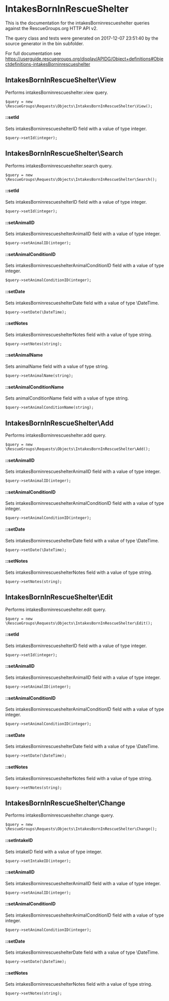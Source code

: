 # IntakesBornInRescueShelter

This is the documentation for the intakesBorninrescueshelter queries against the RescueGroups.org HTTP API v2.

The query class and tests were generated on 2017-12-07 23:51:40 by the source generator in the bin subfolder.

For full documentation see https://userguide.rescuegroups.org/display/APIDG/Object+definitions#Objectdefinitions-intakesBorninrescueshelter

## IntakesBornInRescueShelter\View

Performs intakesBorninrescueshelter.view query.

    $query = new \RescueGroups\Requests\Objects\IntakesBornInRescueShelter\View();

#### ::setId

Sets intakesBorninrescueshelterID field with a value of type integer.

    $query->setId(integer);



## IntakesBornInRescueShelter\Search

Performs intakesBorninrescueshelter.search query.

    $query = new \RescueGroups\Requests\Objects\IntakesBornInRescueShelter\Search();

#### ::setId

Sets intakesBorninrescueshelterID field with a value of type integer.

    $query->setId(integer);

#### ::setAnimalID

Sets intakesBorninrescueshelterAnimalID field with a value of type integer.

    $query->setAnimalID(integer);

#### ::setAnimalConditionID

Sets intakesBorninrescueshelterAnimalConditionID field with a value of type integer.

    $query->setAnimalConditionID(integer);

#### ::setDate

Sets intakesBorninrescueshelterDate field with a value of type \DateTime.

    $query->setDate(\DateTime);

#### ::setNotes

Sets intakesBorninrescueshelterNotes field with a value of type string.

    $query->setNotes(string);

#### ::setAnimalName

Sets animalName field with a value of type string.

    $query->setAnimalName(string);

#### ::setAnimalConditionName

Sets animalConditionName field with a value of type string.

    $query->setAnimalConditionName(string);



## IntakesBornInRescueShelter\Add

Performs intakesBorninrescueshelter.add query.

    $query = new \RescueGroups\Requests\Objects\IntakesBornInRescueShelter\Add();

#### ::setAnimalID

Sets intakesBorninrescueshelterAnimalID field with a value of type integer.

    $query->setAnimalID(integer);

#### ::setAnimalConditionID

Sets intakesBorninrescueshelterAnimalConditionID field with a value of type integer.

    $query->setAnimalConditionID(integer);

#### ::setDate

Sets intakesBorninrescueshelterDate field with a value of type \DateTime.

    $query->setDate(\DateTime);

#### ::setNotes

Sets intakesBorninrescueshelterNotes field with a value of type string.

    $query->setNotes(string);



## IntakesBornInRescueShelter\Edit

Performs intakesBorninrescueshelter.edit query.

    $query = new \RescueGroups\Requests\Objects\IntakesBornInRescueShelter\Edit();

#### ::setId

Sets intakesBorninrescueshelterID field with a value of type integer.

    $query->setId(integer);

#### ::setAnimalID

Sets intakesBorninrescueshelterAnimalID field with a value of type integer.

    $query->setAnimalID(integer);

#### ::setAnimalConditionID

Sets intakesBorninrescueshelterAnimalConditionID field with a value of type integer.

    $query->setAnimalConditionID(integer);

#### ::setDate

Sets intakesBorninrescueshelterDate field with a value of type \DateTime.

    $query->setDate(\DateTime);

#### ::setNotes

Sets intakesBorninrescueshelterNotes field with a value of type string.

    $query->setNotes(string);



## IntakesBornInRescueShelter\Change

Performs intakesBorninrescueshelter.change query.

    $query = new \RescueGroups\Requests\Objects\IntakesBornInRescueShelter\Change();

#### ::setIntakeID

Sets intakeID field with a value of type integer.

    $query->setIntakeID(integer);

#### ::setAnimalID

Sets intakesBorninrescueshelterAnimalID field with a value of type integer.

    $query->setAnimalID(integer);

#### ::setAnimalConditionID

Sets intakesBorninrescueshelterAnimalConditionID field with a value of type integer.

    $query->setAnimalConditionID(integer);

#### ::setDate

Sets intakesBorninrescueshelterDate field with a value of type \DateTime.

    $query->setDate(\DateTime);

#### ::setNotes

Sets intakesBorninrescueshelterNotes field with a value of type string.

    $query->setNotes(string);





